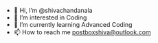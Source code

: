 - 👋 Hi, I’m @shivachandanala
- 👀 I’m interested in Coding
- 🌱 I’m currently learning Advanced Coding
- 📫 How to reach me postboxshiva@outlook.com

<!---
shivachandanala/shivachandanala is a ✨ special ✨ repository because its `README.md` (this file) appears on your GitHub profile.
You can click the Preview link to take a look at your changes.
--->
